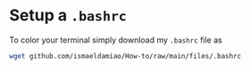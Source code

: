 # Setup a `.bashrc`

To color your terminal simply download my `.bashrc` file as

```bash
wget github.com/ismaeldamiao/How-to/raw/main/files/.bashrc
```
